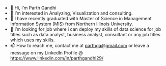 - 👋 Hi, I’m Parth Gandhi
- 👀 I’m interested in Analyzing, Visualization and consulting.
- 🌱 I have recently graduated with Master of Science in Management Information System (MIS) from Northern Illinois University.
- 💞️ I’m looking for job where i can deploy my skills of data science for job titles such as data analyst, business analyst, consultant or any job titles which uses my skills.
- 📫 How to reach me, contact me at parthga@gmail.com or leave a message on my LinkedIn Profile @ https://www.linkedin.com/in/parthgandhi29/ 

<!---
parthgandhi29/parthgandhi29 is a ✨ special ✨ repository because its `README.md` (this file) appears on your GitHub profile.
You can click the Preview link to take a look at your changes.
--->
